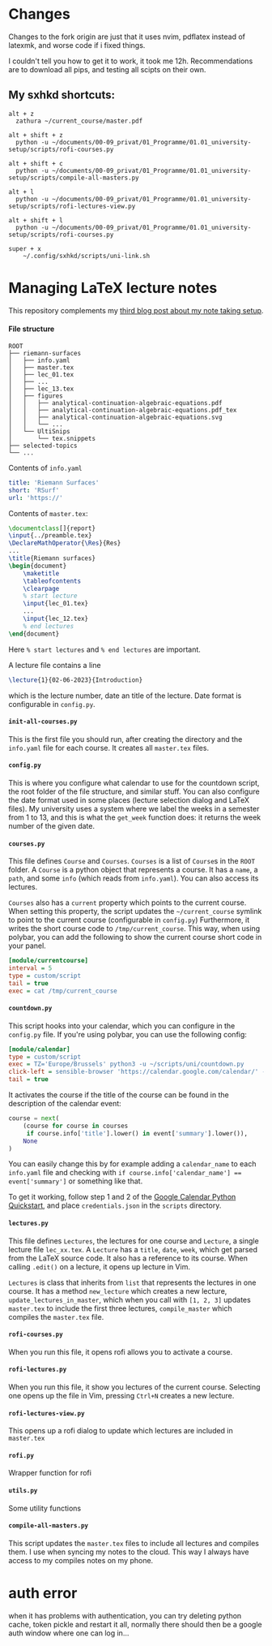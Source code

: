 # Changes
Changes to the fork origin are just that it uses nvim, pdflatex instead of
latexmk, and worse code if i fixed things.

I couldn't tell you how to get it to work, it took me 12h. 
Recommendations are to download all pips, and testing all scipts on their own.

## My sxhkd shortcuts:

```
alt + z
  zathura ~/current_course/master.pdf

alt + shift + z
  python -u ~/documents/00-09_privat/01_Programme/01.01_university-setup/scripts/rofi-courses.py

alt + shift + c
  python -u ~/documents/00-09_privat/01_Programme/01.01_university-setup/scripts/compile-all-masters.py

alt + l
  python -u ~/documents/00-09_privat/01_Programme/01.01_university-setup/scripts/rofi-lectures-view.py

alt + shift + l
  python -u ~/documents/00-09_privat/01_Programme/01.01_university-setup/scripts/rofi-courses.py

super + x
    ~/.config/sxhkd/scripts/uni-link.sh
```


# Managing LaTeX lecture notes

This repository complements my [third blog post about my note taking setup](https://castel.dev/post/lecture-notes-3).

#### File structure

```
ROOT
├── riemann-surfaces
│   ├── info.yaml
│   ├── master.tex
│   ├── lec_01.tex
│   ├── ...
│   ├── lec_13.tex
│   ├── figures
│   │   ├── analytical-continuation-algebraic-equations.pdf
│   │   ├── analytical-continuation-algebraic-equations.pdf_tex
│   │   ├── analytical-continuation-algebraic-equations.svg
│   │   └── ...
│   └── UltiSnips
│       └── tex.snippets
├── selected-topics
└── ...
```

Contents of `info.yaml`
```yaml
title: 'Riemann Surfaces'
short: 'RSurf'
url: 'https://'
```

Contents of  `master.tex`:

```tex
\documentclass[]{report}
\input{../preamble.tex}
\DeclareMathOperator{\Res}{Res}
...
\title{Riemann surfaces}
\begin{document}
    \maketitle
    \tableofcontents
    \clearpage
    % start lecture
    \input{lec_01.tex}
    ...
    \input{lec_12.tex}
    % end lectures
\end{document}
```

Here `% start lectures` and `% end lectures` are important.

A lecture file contains a line
```latex
\lecture{1}{02-06-2023}{Introduction}
```
which is the lecture number, date an title of the lecture. Date format is configurable in `config.py`.

#### `init-all-courses.py`

This is the first file you should run, after creating the directory and the
`info.yaml` file for each course. It creates all `master.tex` files.

#### `config.py`

This is where you configure what calendar to use for the countdown script, the
root folder of the file structure, and similar stuff. You can also configure
the date format used in some places (lecture selection dialog and LaTeX files).
My university uses a system where we label the weeks in a semester from 1 to
13, and this is what the `get_week` function does: it returns the week number
of the given date.

#### `courses.py`

This file defines `Course` and `Courses`.
`Courses` is a list of `Course`s in the `ROOT` folder.
A `Course` is a python object that represents a course.
It has a `name`, a `path`, and some `info` (which reads from `info.yaml`).
You can also access its lectures.

`Courses` also has a `current` property which points to the current course.
When setting this property, the script updates the `~/current_course` symlink
to point to the current course (configurable in `config.py`)
Furthermore, it writes the short course code to `/tmp/current_course`.
This way, when using polybar, you can add the following to show the current course short code in your panel.

```ini
[module/currentcourse]
interval = 5
type = custom/script
tail = true
exec = cat /tmp/current_course
```


#### `countdown.py`

This script hooks into your calendar, which you can configure in the `config.py` file.
If you're using polybar, you can use the following config:

```ini
[module/calendar]
type = custom/script
exec = TZ='Europe/Brussels' python3 -u ~/scripts/uni/countdown.py
click-left = sensible-browser 'https://calendar.google.com/calendar/' -- &
tail = true
```

It activates the course if the title of the course can be found in the description of the calendar event:
```python
course = next(
    (course for course in courses
     if course.info['title'].lower() in event['summary'].lower()),
    None
)
```

You can easily change this by for example adding a `calendar_name` to each
`info.yaml` file and checking with `if course.info['calendar_name'] ==
event['summary']` or something like that.

To get it working, follow step 1 and 2 of the [Google Calendar Python
Quickstart](https://developers.google.com/calendar/quickstart/python), and
place `credentials.json` in the `scripts` directory.

#### `lectures.py`

This file defines `Lectures`, the lectures for one course and `Lecture`, a
single lecture file `lec_xx.tex`.
A `Lecture` has a `title`, `date`, `week`, which get parsed from the LaTeX
source code. It also has a reference to its course.
When calling `.edit()` on a lecture, it opens up lecture in Vim.

`Lectures` is class that inherits from `list` that represents the lectures in one course.
It has a method `new_lecture` which creates a new lecture,
`update_lectures_in_master`, which when you call with `[1, 2, 3]` updates
`master.tex` to include the first three lectures, `compile_master` which
compiles the `master.tex` file.

#### `rofi-courses.py`

When you run this file, it opens rofi allows you to activate a course.

#### `rofi-lectures.py`

When you run this file, it show you lectures of the current course.
Selecting one opens up the file in Vim, pressing `Ctrl+N` creates a new lecture.

#### `rofi-lectures-view.py`

This opens up a rofi dialog to update which lectures are included in `master.tex`

#### `rofi.py`

Wrapper function for rofi

#### `utils.py`

Some utility functions

#### `compile-all-masters.py`

This script updates the `master.tex` files to include all lectures and compiles
them. I use when syncing my notes to the cloud. This way I always have access
to my compiles notes on my phone.


# auth error

when it has problems with authentication, you can try deleting python cache,
token pickle and restart it all, normally there should then be a google auth
window where one can log in...
